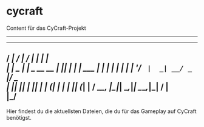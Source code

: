 # cycraft
Content für das CyCraft-Projekt

--------------------------------
   _____       _____            __ _      _      
  / ____|     / ____|          / _| |    | |     
 | |    _   _| |     _ __ __ _| |_| |_ __| | ___ 
 | |   | | | | |    | '__/ _` |  _| __/ _` |/ _ \
 | |___| |_| | |____| | | (_| | | | || (_| |  __/
  \_____\__, |\_____|_|  \__,_|_|  \__\__,_|\___|
         __/ |                                   
        |___/                                    
---------------------------------

Hier findest du die aktuellsten Dateien, die du für das Gameplay auf CyCraft benötigst.
